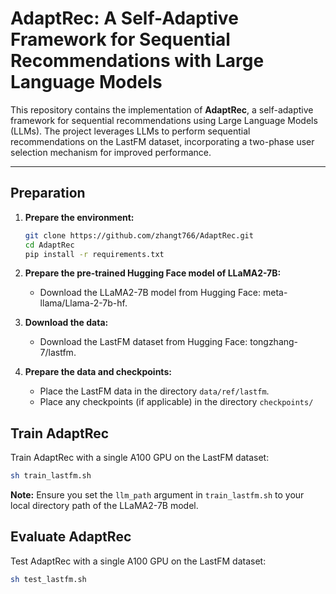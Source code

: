 # AdaptRec: A Self-Adaptive Framework for Sequential Recommendations with Large Language Models

This repository contains the implementation of **AdaptRec**, a self-adaptive framework for sequential recommendations using Large Language Models (LLMs). The project leverages LLMs to perform sequential recommendations on the LastFM dataset, incorporating a two-phase user selection mechanism for improved performance.

---

## Preparation

1. **Prepare the environment:**
   ```sh
   git clone https://github.com/zhangt766/AdaptRec.git
   cd AdaptRec
   pip install -r requirements.txt
   ```

2. **Prepare the pre-trained Hugging Face model of LLaMA2-7B:**
   - Download the LLaMA2-7B model from Hugging Face: meta-llama/Llama-2-7b-hf.

3. **Download the data:**
   - Download the LastFM dataset from Hugging Face: tongzhang-7/lastfm.

4. **Prepare the data and checkpoints:**
   - Place the LastFM data in the directory `data/ref/lastfm`.
   - Place any checkpoints (if applicable) in the directory `checkpoints/`

## Train AdaptRec

Train AdaptRec with a single A100 GPU on the LastFM dataset:
```sh
sh train_lastfm.sh
```

**Note:** Ensure you set the `llm_path` argument in `train_lastfm.sh` to your local directory path of the LLaMA2-7B model.

## Evaluate AdaptRec

Test AdaptRec with a single A100 GPU on the LastFM dataset:
```sh
sh test_lastfm.sh
```
